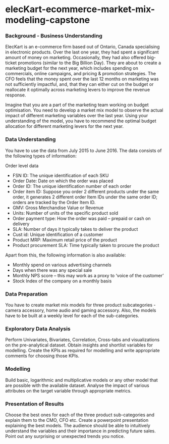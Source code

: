 # elecKart-ecommerce-market-mix-modeling-capstone

### Background  - Business Understanding
ElecKart is an e-commerce firm based out of Ontario, Canada specialising in electronic products. Over the last one year, they had spent a significant amount of money on marketing. Occasionally, they had also offered big-ticket promotions (similar to the Big Billion Day). They are about to create a marketing budget for the next year, which includes spending on commercials, online campaigns, and pricing & promotion strategies. The CFO feels that the money spent over the last 12 months on marketing was not sufficiently impactful, and, that they can either cut on the budget or reallocate it optimally across marketing levers to improve the revenue response.

Imagine that you are a part of the marketing team working on budget optimisation. You need to develop a market mix model to observe the actual impact of different marketing variables over the last year. Using your understanding of the model, you have to recommend the optimal budget allocation for different marketing levers for the next year.

### Data Understanding
You have to use the data from July 2015 to June 2016. The data consists of the following types of information:

Order level data
- FSN ID: The unique identification of each SKU
- Order Date: Date on which the order was placed
- Order ID: The unique identification number of each order
- Order item ID: Suppose you order 2 different products under the same order, it generates 2 different order Item IDs under the same order ID; orders are tracked by the Order Item ID.
- GMV: Gross Merchandise Value or Revenue
- Units: Number of units of the specific product sold
- Order payment type: How the order was paid – prepaid or cash on delivery
- SLA: Number of days it typically takes to deliver the product
- Cust id: Unique identification of a customer
- Product MRP: Maximum retail price of the product
- Product procurement SLA: Time typically taken to procure the product

Apart from this, the following information is also available:
- Monthly spend on various advertising channels
- Days when there was any special sale
- Monthly NPS score – this may work as a proxy to ‘voice of the customer’
- Stock Index of the company on a monthly basis 

### Data Preparation
You have to create market mix models for three product subcategories  - camera accessory, home audio and gaming accessory. Also, the models have to be built at a weekly level for each of the sub-categories.

### Exploratory Data Analysis
Perform Univariates, Bivariates, Correlation, Cross-tabs and visualizations on the pre-analytical dataset. Obtain insights and shortlist variables for modelling. Create the KPIs as required for modelling and write appropriate comments for choosing those KPIs.

### Modelling
Build basic, logarithmic and multiplicative models or any other model that are possible with the available dataset. Analyse the impact of various attributes on the target variable through appropriate metrics. 

### Presentation of Results
Choose the best ones for each of the three product sub-categories and explain them to the CMO,  CFO etc. 
Create a powerpoint presentation explaining the best models. The audience should be able to intuitively understand the variables and their importance in predicting future sales. Point out any surprising or unexpected trends you notice.

